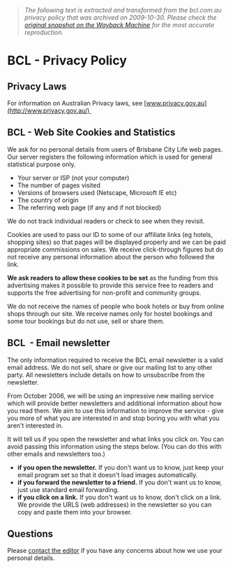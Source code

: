 > *The following text is extracted and transformed from the bcl.com.au privacy policy that was archived on 2009-10-30. Please check the [original snapshot on the Wayback Machine](https://web.archive.org/web/20091030173014id_/http%3A//www.bcl.com.au/privacy.htm) for the most accurate reproduction.*

# BCL - Privacy Policy

##  Privacy Laws

For information on Australian Privacy laws, see [www.privacy.gov.au](http://www.privacy.gov.au/) 

##  BCL - Web Site Cookies and Statistics

We ask for no personal details from users of Brisbane City Life web pages. Our server registers the following information which is used for general statistical purpose only.

  * Your server or ISP (not your computer)
  * The number of pages visited
  * Versions of browsers used (Netscape, Microsoft IE etc)
  * The country of origin
  * The referring web page (if any and if not blocked) 



We do not track individual readers or check to see when they revisit. 

Cookies are used to pass our ID to some of our affiliate links (eg hotels, shopping sites) so that pages will be displayed properly and we can be paid appropriate commissions on sales. We receive click-through figures but do not receive any personal information about the person who followed the link. 

**We ask readers to allow these cookies to be set** as the funding from this advertising makes it possible to provide this service free to readers and supports the free advertising for non-profit and community groups. 

We do not receive the names of people who book hotels or buy from online shops through our site. We receive names only for hostel bookings and some tour bookings but do not use, sell or share them.

##  BCL  \- Email newsletter

The only information required to receive the BCL email newsletter is a valid email address. We do not sell, share or give our mailing list to any other party. All newsletters include details on how to unsubscribe from the newsletter. 

From October 2006, we will be using an impressive new mailing service which will provide better newsletters and additional information about how you read them. We aim to use this information to improve the service - give you more of what you are interested in and stop boring you with what you aren't interested in. 

It will tell us if you open the newsletter and what links you click on. You can avoid passing this information using the steps below. (You can do this with other emails and newsletters too.)

  * **if you open the newsletter.** If you don't want us to know, just keep your email program set so that it doesn't load images automatically. 
  * **if you forward the newsletter to a friend.** If you don't want us to know, just use standard email forwarding.
  * **if you click on a link.** If you don't want us to know, don't click on a link. We provide the URLS (web addresses) in the newsletter so you can copy and paste them into your browser. 



##  Questions

Please [contact the editor](https://web.archive.org/web/20091030173014id_/http%3A//www.bcl.com.au/contact.htm) if you have any concerns about how we use your personal details.
